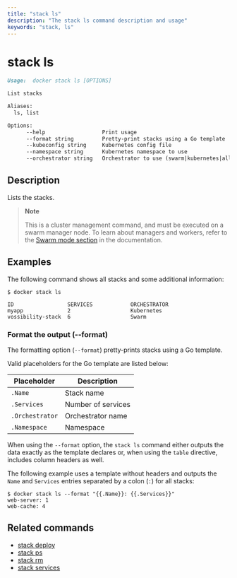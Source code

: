 ```yaml
---
title: "stack ls"
description: "The stack ls command description and usage"
keywords: "stack, ls"
---
```


# stack ls

```markdown
Usage:  docker stack ls [OPTIONS]

List stacks

Aliases:
  ls, list

Options:
      --help                  Print usage
      --format string         Pretty-print stacks using a Go template
      --kubeconfig string     Kubernetes config file
      --namespace string      Kubernetes namespace to use
      --orchestrator string   Orchestrator to use (swarm|kubernetes|all)
```

## Description

Lists the stacks.

> **Note**
>
> This is a cluster management command, and must be executed on a swarm
> manager node. To learn about managers and workers, refer to the
> [Swarm mode section](https://docs.docker.com/engine/swarm/) in the
> documentation.

## Examples

The following command shows all stacks and some additional information:

```console
$ docker stack ls

ID                 SERVICES            ORCHESTRATOR
myapp              2                   Kubernetes
vossibility-stack  6                   Swarm
```

### <a name="format"></a> Format the output (--format)

The formatting option (`--format`) pretty-prints stacks using a Go template.

Valid placeholders for the Go template are listed below:

| Placeholder     | Description        |
|-----------------|--------------------|
| `.Name`         | Stack name         |
| `.Services`     | Number of services |
| `.Orchestrator` | Orchestrator name  |
| `.Namespace`    | Namespace          |

When using the `--format` option, the `stack ls` command either outputs
the data exactly as the template declares or, when using the
`table` directive, includes column headers as well.

The following example uses a template without headers and outputs the
`Name` and `Services` entries separated by a colon (`:`) for all stacks:

```console
$ docker stack ls --format "{{.Name}}: {{.Services}}"
web-server: 1
web-cache: 4
```

## Related commands

* [stack deploy](stack_deploy.md)
* [stack ps](stack_ps.md)
* [stack rm](stack_rm.md)
* [stack services](stack_services.md)
